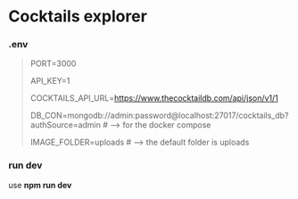 # Cocktails explorer

### .env

> PORT=3000 
> 
> API_KEY=1  
> 
> COCKTAILS_API_URL=https://www.thecocktaildb.com/api/json/v1/1  
> 
> DB_CON=mongodb://admin:password@localhost:27017/cocktails_db?authSource=admin # --> for the docker compose  
> 
> IMAGE_FOLDER=uploads  # --> the default folder is uploads  
> 

### run dev

use **npm run dev**
